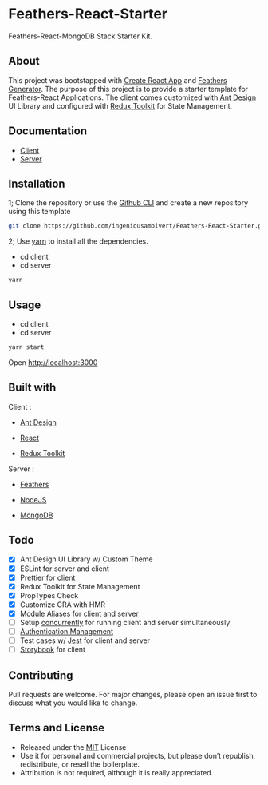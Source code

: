 # Feathers-React-Starter

Feathers-React-MongoDB Stack Starter Kit.

## About

This project was bootstapped with [Create React App](https://facebook.github.io/create-react-app/) and [Feathers Generator](https://docs.feathersjs.com/guides/basics/generator.html). The purpose of this project is to provide a starter template for Feathers-React Applications. The client comes customized with [Ant Design](https://ant.design) UI Library and configured with [Redux Toolkit](https://redux-toolkit.js.org/) for State Management.

## Documentation

- [Client](https://github.com/ingeniousambivert/Feathers-React-Starter/tree/main/client#client)
- [Server](https://github.com/ingeniousambivert/Feathers-React-Starter/tree/main/server#server)

## Installation

1; Clone the repository or use the [Github CLI](https://cli.github.com/) and create a new repository using this template

```bash
git clone https://github.com/ingeniousambivert/Feathers-React-Starter.git
```

2; Use [yarn](https://yarnpkg.com/) to install all the dependencies.

- cd client
- cd server

```bash
yarn
```

## Usage

- cd client
- cd server

```bash
yarn start
```

Open <http://localhost:3000>

## Built with

Client :

- [Ant Design](https://ant.design)

- [React](https://www.reactjs.org)

- [Redux Toolkit](https://redux-toolkit.js.org/)

Server :

- [Feathers](https://docs.feathersjs.com)

- [NodeJS](https://nodejs.org)

- [MongoDB](https://www.mongodb.com)

## Todo

- [x] Ant Design UI Library w/ Custom Theme
- [x] ESLint for server and client
- [x] Prettier for client
- [x] Redux Toolkit for State Management
- [x] PropTypes Check
- [x] Customize CRA with HMR
- [x] Module Aliases for client and server
- [ ] Setup [concurrently](https://www.npmjs.com/package/concurrently) for running client and server simultaneously
- [ ] [Authentication Management](<https://feathers-plus.github.io/v1/authentication-management/>)
- [ ] Test cases w/ [Jest](https://jestjs.io/) for client and server
- [ ] [Storybook](https://storybook.js.org/) for client

## Contributing

Pull requests are welcome. For major changes, please open an issue first to discuss what you would like to change.

## Terms and License

- Released under the [MIT](https://choosealicense.com/licenses/mit/) License
- Use it for personal and commercial projects, but please don’t republish, redistribute, or resell the boilerplate.
- Attribution is not required, although it is really appreciated.
